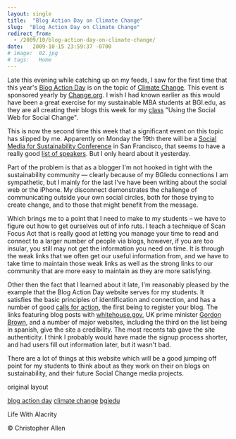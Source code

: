 ```yaml
---
layout: single
title:  "Blog Action Day on Climate Change"
slug:  "Blog Action Day on Climate Change"
redirect_from:
  - /2009/10/blog-action-day-on-climate-change/
date:   2009-10-15 23:59:37 -0700
# image:  02.jpg
# tags:   Home
---
```

Late this evening while catching up on my feeds, I saw for the first time that this year's [Blog Action Day](http://site.blogactionday.org/) is on the topic of [Climate Change](http://site.blogactionday.org/general/8-great-climate-change-resources-for-your-blog-action-day-post/). This event is sponsored yearly by [Change.org](http://www.change.org/). I wish I had known earlier as this would have been a great exercise for my sustainable MBA students at BGI.edu, as they are all creating their blogs this week for my [class](/2009/09/teaching-using-the-social-web-for-social-change-at-bgiedu.html) "Using the Social Web for Social Change".

This is now the second time this week that a significant event on this topic has slipped by me. Apparently on Monday the 19th there will be a [Social Media for Sustainability Conference](http://www.socialmediacsr.com/) in San Francisco, that seems to have a really good [list of speakers](http://www.socialmediacsr.com/speakers.html). But I only heard about it yesterday.

Part of the problem is that as a blogger I'm not hooked in tight with the sustainability community — clearly because of my BGIedu connections I am sympathetic, but I mainly for the last I've have been writing about the social web or the iPhone. My disconnect demonstrates the challenge of communicating outside your own social circles, both for those trying to create change, and to those that might benefit from the message.

Which brings me to a point that I need to make to my students – we have to figure out how to get ourselves out of info ruts. I teach a technique of Scan Focus Act that is really good at letting you manage your time to read and connect to a larger number of people via blogs, however, if you are too insular, you still may not get the information you need on time. It is through the weak links that we often get our useful information from, and we have to take time to maintain those weak links as well as the strong links to our community that are more easy to maintain as they are more satisfying.

Other then the fact that I learned about it late, I'm reasonably pleased by the example that the Blog Action Day website serves for my students. It satisfies the basic principles of identification and connection, and has a number of good [calls for action](http://www.blogactionday.org/en/takeaction), the first being to register your blog. The links featuring blog posts with [whitehouse.gov](http://www.whitehouse.gov/blog/A-Green-Blog-Action-Day/), UK prime minister [Gordon Brown](http://www.number10.gov.uk/Page20931), and a number of major websites, including the third on the list being in spanish, give the site a credibility. The most recents tab gave the site authenticity. I think I probably would have made the signup process shorter, and had users fill out information later, but it wasn't bad. 

There are a lot of things at this website which will be a good jumping off point for my students to think about as they work on their on blogs on sustainability, and their future Social Change media projects.

original layout

[blog action day](/tags/blog-action-day/) [climate change](/tags/climate-change/) [bgiedu](/tags/bgiedu/)

Life With Alacrity

© Christopher Allen